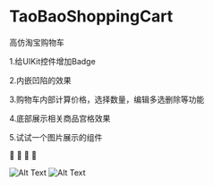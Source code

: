 # TaoBaoShoppingCart
高仿淘宝购物车

1.给UIKit控件增加Badge

2.内嵌凹陷的效果

3.购物车内部计算价格，选择数量，编辑多选删除等功能

4.底部展示相关商品宫格效果

5.试试一个图片展示的组件

:clap:  :clap:  :clap:  :clap:


![Alt Text](https://github.com/DeftMKJ/TaoBaoShoppingCart/blob/master/222.gif)
![Alt Text](https://github.com/DeftMKJ/TaoBaoShoppingCart/blob/master/111.gif)
